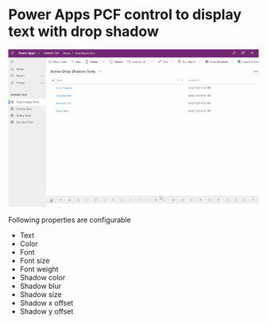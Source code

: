 # Power Apps PCF control to display text with drop shadow

![Drop Shadow Text Control](Demos/../../Demos/Drop&#32;shadow&#32;text&#32;in&#32;Model-Drive&#32;Apps_small.gif)

Following properties are configurable

- Text
- Color
- Font
- Font size
- Font weight
- Shadow color
- Shadow blur
- Shadow size
- Shadow x offset
- Shadow y offset
